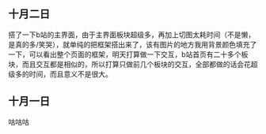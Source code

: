 ## 十月二日

搭了一下b站的主界面，由于主界面板块超级多，再加上切图太耗时间（不是懒，是真的多/笑哭），就单纯的把框架搭出来了，该有图片的地方我用背景颜色填充了一下，可以看出整个页面的框架，明天打算做一下交互，b站首页有二十多个板块，而且交互都是相似的，所以打算只做前几个板块的交互，全部都做的话会花超级多的时间，而且意义不是很大。

## 十月一日

咕咕咕